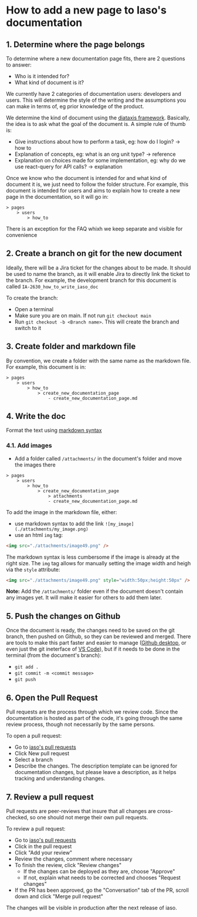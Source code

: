 # How to add a new page to Iaso's documentation


## 1. Determine where the page belongs
To determine where a new documentation page fits, there are 2 questions to answer:
- Who is it intended for?
- What kind of document is it?

We currently have 2 categories of documentation users: developers and users. This will determine the style of the writing and the assumptions  you can make in terms of, eg prior knowledge of the product.

We determine the kind of document using the [diataxis framework](https://diataxis.fr/). Basically, the idea is to ask what the goal of the document is. A simple rule of thumb is:
- Give instructions about how to perform a task, eg: how do I login? -> how to
- Explanation of concepts, eg: what is an org unit type? -> reference
- Explanation on choices made for some implementation, eg: why do we use react-query for API calls? -> explanation

Once we know who the document is intended for and what kind of document it is, we just need to follow the folder structure.
For example, this document is intended for users and aims to explain how to create a new page in the documentation, so it will go in:

```
> pages
    > users
        > how_to
```

There is an exception for the FAQ whixh we keep separate and visible for convenience

## 2. Create a branch on git for the new document

Ideally, there will be a Jira ticket for the changes about to be made. It should be used to name the branch, as it will enable Jira to directly link the ticket to the branch.
For example, the development branch for this document is called `IA-2630_how_to_write_iaso_doc`

To create the branch:
- Open a terminal
- Make sure you are on main. If not run `git checkout main`
- Run `git checkout -b <Branch name>`. This will create the branch and switch to it

## 3. Create folder and markdown file

By convention, we create a folder with the same name as the markdown file. 
For example, this document is in:

```
> pages
    > users
        > how_to
            > create_new_documentation_page
                - create_new_documentation_page.md
```

## 4. Write the doc

Format the text using [markdown syntax](https://www.markdownguide.org/cheat-sheet/)

### 4.1. Add images

- Add a folder called `/attachments/` in the document's folder and move the images there
```
> pages
    > users
        > how_to
            > create_new_documentation_page
                > attachments
                - create_new_documentation_page.md
```

To add the image in the markdown file, either:
- use markdown syntax to add the link `![my_image](./attachments/my_image.png)`
- use an html `img` tag:
```html
<img src="./attachments/image49.png" />
```

The markdown syntax is less cumbersome if the image is already at the right size. The `img` tag allows for manually setting the image width and heigh via the `style` attribute:
```html
<img src="./attachments/image49.png" style="width:50px;height:50px" />
```

**Note:** Add the `/attachments/` folder even if the document doesn't contain any images yet. It will make it easier for others to add them later.


## 5. Push the changes on Github

Once the document is ready, the changes need to be saved on the git branch, then pushed on Github, so they can be reviewed and merged.
There are tools to make this part faster and easier to manage ([Github desktop](https://desktop.github.com/), or even just the git ineterface of [VS Code](https://code.visualstudio.com/)), but if it needs to be done in the terminal (from the document's branch):
- `git add .`
- `git commit -m <commit message>`
- `git push`

## 6. Open the Pull Request

Pull requests are the process through which we review code. Since the documentation is hosted as part of the code, it's going through the same review process, though not necessarily by the same persons.

To open a pull request:
- Go to [iaso's pull requests](https://github.com/BLSQ/iaso/pulls)
- Click New pull request
- Select a branch
- Describe the changes. The description template can be ignored for documentation changes, but please leave a description, as it helps tracking and understanding changes.

## 7. Review a pull request

Pull requests are peer-reviews that insure that all changes are cross-checked, so one should not merge their own pull requests.

To review a pull request:
- Go to [iaso's pull requests](https://github.com/BLSQ/iaso/pulls)
- Click in the pull request
- Click "Add your review"
- Review the changes, comment where necessary
- To finish the review, click "Review changes"
    - If the changes can be deployed as they are, choose "Approve"
    - If not, explain what needs to be corrected and chooses "Request changes"
- If the PR has been approved, go the "Conversation" tab of the PR, scroll down and click "Merge pull request"

The changes will be visible in production after the next release of iaso.